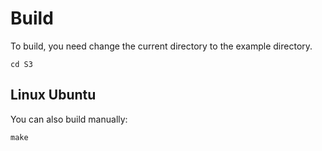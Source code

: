 
# Build

To build, you need change the current directory to the example directory.

```cd S3```

## Linux Ubuntu

You can also build manually:

```make```